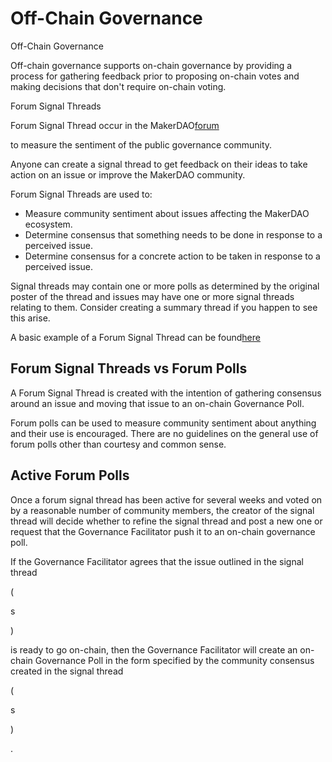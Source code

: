# Off-Chain Governance

Off-Chain Governance

Off-chain governance supports on-chain governance by providing a process for gathering feedback prior to proposing on-chain votes and making decisions that don't require on-chain voting.

Forum Signal Threads

Forum Signal Thread occur in the MakerDAO[forum](https://forum.makerdao.com/)

 to measure the sentiment of the public governance community.

Anyone can create a signal thread to get feedback on their ideas to take action on an issue or improve the MakerDAO community.

Forum Signal Threads are used to:

* Measure community sentiment about issues affecting the MakerDAO ecosystem.
* Determine consensus that something needs to be done in response to a perceived issue.
* Determine consensus for a concrete action to be taken in response to a perceived issue.

Signal threads may contain one or more polls as determined by the original poster of the thread and issues may have one or more signal threads relating to them. Consider creating a summary thread if you happen to see this arise.

A basic example of a Forum Signal Thread can be found[here](https://forum.makerdao.com/t/signal-request-should-we-increase-the-scd-debt-ceiling/506)

## Forum Signal Threads vs Forum Polls <a id="forum-signal-threads-vs-forum-polls"></a>

A Forum Signal Thread is created with the intention of gathering consensus around an issue and moving that issue to an on-chain Governance Poll.

Forum polls can be used to measure community sentiment about anything and their use is encouraged. There are no guidelines on the general use of forum polls other than courtesy and common sense.

## Active Forum Polls <a id="active-forum-polls"></a>

Once a forum signal thread has been active for several weeks and voted on by a reasonable number of community members, the creator of the signal thread will decide whether to refine the signal thread and post a new one or request that the Governance Facilitator push it to an on-chain governance poll.

If the Governance Facilitator agrees that the issue outlined in the signal thread

\(

s

\)

 is ready to go on-chain, then the Governance Facilitator will create an on-chain Governance Poll in the form specified by the community consensus created in the signal thread

\(

s

\)

.

